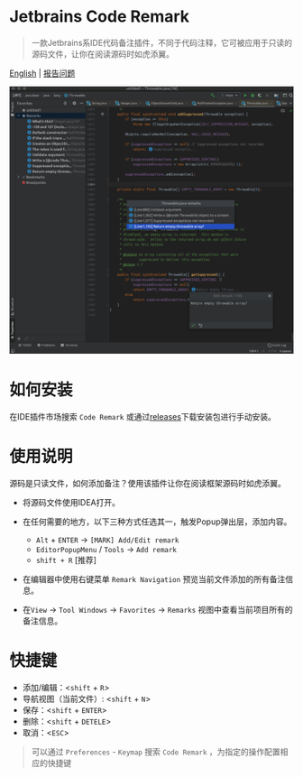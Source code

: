 # Jetbrains Code Remark

> 一款Jetbrains系IDE代码备注插件，不同于代码注释，它可被应用于只读的源码文件，让你在阅读源码时如虎添翼。

[English](./README.md) | [报告问题](https://github.com/wenzewoo/jetbrains-code-remark/issues)

![](./screenshots/example.png)

# 如何安装

在IDE插件市场搜索 `Code Remark` 或通过[releases](https://github.com/wenzewoo/jetbrains-code-remark/releases)下载安装包进行手动安装。

# 使用说明

源码是只读文件，如何添加备注？使用该插件让你在阅读框架源码时如虎添翼。

- 将源码文件使用IDEA打开。

- 在任何需要的地方，以下三种方式任选其一，触发Popup弹出层，添加内容。

  - `Alt` + `ENTER` ->  `[MARK] Add/Edit remark`
  - `EditorPopupMenu` / `Tools` ->  `Add remark`
  - `shift + R` [推荐]

- 在编辑器中使用右键菜单 `Remark Navigation` 预览当前文件添加的所有备注信息。

- 在`View` -> `Tool Windows` -> `Favorites` -> `Remarks` 视图中查看当前项目所有的备注信息。

# 快捷键

- 添加/编辑：<`shift` + `R`>
- 导航视图（当前文件）: <`shift` + `N`>
- 保存：<`shift` + `ENTER`>
- 删除：<`shift` + `DETELE`>
- 取消：<`ESC`>

> 可以通过 `Preferences` - `Keymap` 搜索 `Code Remark` ，为指定的操作配置相应的快捷键